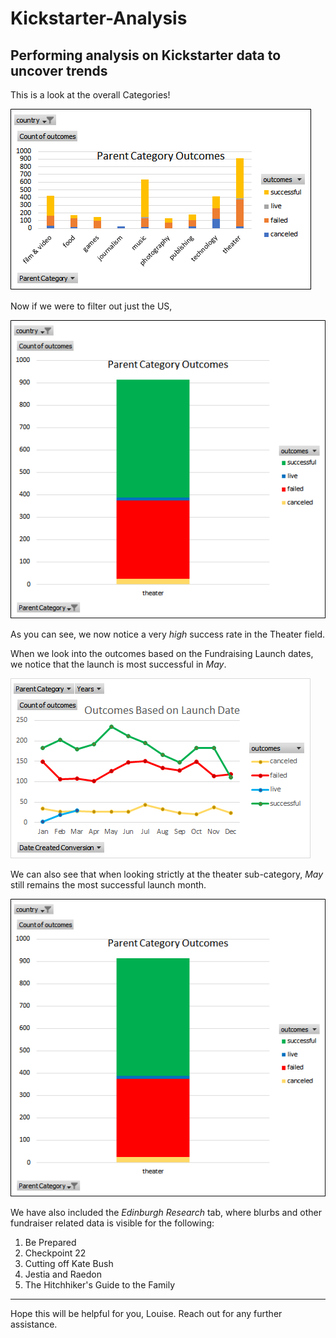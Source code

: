 # Kickstarter-Analysis
Performing analysis on Kickstarter data to uncover trends
---
This is a look at the overall Categories!

![Parent Category Outcomes](https://github.com/SoumyaAbraham/Kickstarter-Analysis/blob/main/Parent%20Category%20Outcomes.png)

Now if we were to filter out just the US, 

![Parent Category Outcomes_US_Theater](https://github.com/SoumyaAbraham/Kickstarter-Analysis/blob/main/Parent%20Category%20Outcomes_Theater.png)

As you can see, we now notice a very *high* success rate in the Theater field.

When we look into the outcomes based on the Fundraising Launch dates, we notice that the launch is most successful in _May_. 

![Outcomes Based on Launch Date](https://github.com/SoumyaAbraham/Kickstarter-Analysis/blob/main/Outcomes%20Based%20on%20Launch%20Date.png)

We can also see that when looking strictly at the theater sub-category, _May_ still remains the most successful launch month. 

![Outcomes Based on Launch Date_Theater](https://github.com/SoumyaAbraham/Kickstarter-Analysis/blob/main/Parent%20Category%20Outcomes_Theater.png)

We have also included the *Edinburgh Research* tab, where blurbs and other fundraiser related data is visible for the following:
1. Be Prepared
2. Checkpoint 22
3. Cutting off Kate Bush
4. Jestia and Raedon
5. The Hitchhiker's Guide to the Family

---

Hope this will be helpful for you, Louise. 
Reach out for any further assistance.

